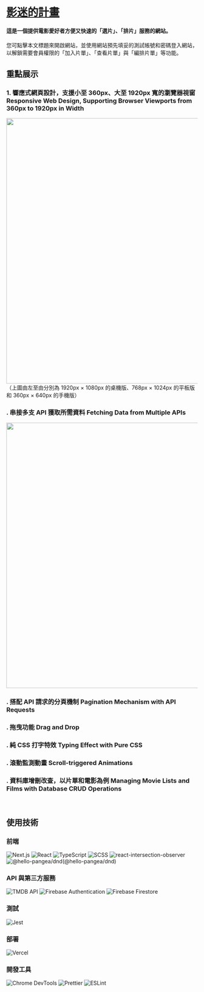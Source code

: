 # [影迷的計畫](https://cinephileslists.vercel.app/)
#### 這是一個提供電影愛好者方便又快速的「選片」、「排片」服務的網站。

您可點擊本文標題來開啟網站，並使用網站預先填妥的測試帳號和密碼登入網站，以解鎖需要會員權限的「加入片單」、「查看片單」與「編排片單」等功能。
<br/>

## 重點展示
### 1. 響應式網頁設計，支援小至 360px、大至 1920px 寬的瀏覽器視窗 Responsive Web Design, Supporting Browser Viewports from 360px to 1920px in Width
<img src="" width="700" />
（上圖由左至由分別為 1920px × 1080px 的桌機版、768px × 1024px 的平板版和 360px × 640px 的手機版）

### . 串接多支 API 獲取所需資料 Fetching Data from Multiple APIs
<img src="" width="700" />

### . 搭配 API 請求的分頁機制 Pagination Mechanism with API Requests

### . 拖曳功能 Drag and Drop

### . 純 CSS 打字特效 Typing Effect with Pure CSS

### . 滾動監測動畫 Scroll-triggered Animations

### . 資料庫增刪改查，以片單和電影為例 Managing Movie Lists and Films with Database CRUD Operations

<br/>

## 使用技術
### 前端
![Next.js](https://img.shields.io/badge/Next.js-000000?style=for-the-badge&logo=nextdotjs&logoColor=white) 
![React](https://img.shields.io/badge/React-20232A?style=for-the-badge&logo=react&logoColor=61DAFB)
![TypeScript](https://img.shields.io/badge/TypeScript-3178C6?style=for-the-badge&logo=typescript&logoColor=white)
![SCSS](https://img.shields.io/badge/SCSS-CC6699?style=for-the-badge&logo=Sass&logoColor=white)
![react-intersection-observer](https://img.shields.io/badge/React--Intersection--Observer-61DAFB?style=for-the-badge)
![@hello-pangea/dnd](https://img.shields.io/badge/hello--pangea--dnd-FFCC00?style=for-the-badge)(@hello-pangea/dnd)


### API 與第三方服務
![TMDB API](https://img.shields.io/badge/TMDB%20API-01B4E4?style=for-the-badge&logo=themoviedatabase&logoColor=white)
![Firebase Authentication](https://img.shields.io/badge/Firebase%20Authentication-FFCA28?style=for-the-badge&logo=firebase&logoColor=white)
![Firebase Firestore](https://img.shields.io/badge/Firebase%20Firestore-FFA000?style=for-the-badge&logo=firebase&logoColor=white)

### 測試
![Jest](https://img.shields.io/badge/Jest-C21325?style=for-the-badge&logo=jest&logoColor=white)

### 部署
![Vercel](https://img.shields.io/badge/Vercel-000000?style=for-the-badge&logo=vercel&logoColor=white)

### 開發工具
![Chrome DevTools](https://img.shields.io/badge/Chrome%20DevTools-4285F4?style=for-the-badge&logo=GoogleChrome&logoColor=white)
![Prettier](https://img.shields.io/badge/Prettier-5A6772?style=for-the-badge&logo=Prettier&logoColor=white)
![ESLint](https://img.shields.io/badge/ESLint-4B32C3?style=for-the-badge&logo=eslint&logoColor=white)

